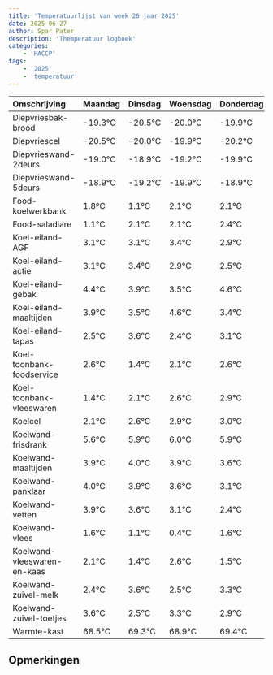 ```yaml
---
title: 'Temperatuurlijst van week 26 jaar 2025'
date: 2025-06-27
author: Spar Pater
description: 'Themperatuur logboek'
categories:
    - 'HACCP'
tags:
    - '2025'
    - 'temperatuur'
---
```

|Omschrijving|Maandag|Dinsdag|Woensdag|Donderdag|Vrijdag|Zaterdag|Zondag|
|:---|:---|:---|:---|:---|:---|:---|:---|
|Diepvriesbak-brood|-19.3°C|-20.5°C|-20.0°C|-19.9°C|-20.2°C| | |
|Diepvriescel|-20.5°C|-20.0°C|-19.9°C|-20.2°C|-20.9°C| | |
|Diepvrieswand-2deurs|-19.0°C|-18.9°C|-19.2°C|-19.9°C|-18.9°C| | |
|Diepvrieswand-5deurs|-18.9°C|-19.2°C|-19.9°C|-18.9°C|-18.9°C| | |
|Food-koelwerkbank|1.8°C|1.1°C|2.1°C|2.1°C|2.4°C| | |
|Food-saladiare|1.1°C|2.1°C|2.1°C|2.4°C|1.9°C| | |
|Koel-eiland-AGF|3.1°C|3.1°C|3.4°C|2.9°C|2.5°C| | |
|Koel-eiland-actie|3.1°C|3.4°C|2.9°C|2.5°C|3.6°C| | |
|Koel-eiland-gebak|4.4°C|3.9°C|3.5°C|4.6°C|3.4°C| | |
|Koel-eiland-maaltijden|3.9°C|3.5°C|4.6°C|3.4°C|4.1°C| | |
|Koel-eiland-tapas|2.5°C|3.6°C|2.4°C|3.1°C|3.6°C| | |
|Koel-toonbank-foodservice|2.6°C|1.4°C|2.1°C|2.6°C|2.9°C| | |
|Koel-toonbank-vleeswaren|1.4°C|2.1°C|2.6°C|2.9°C|3.0°C| | |
|Koelcel|2.1°C|2.6°C|2.9°C|3.0°C|2.9°C| | |
|Koelwand-frisdrank|5.6°C|5.9°C|6.0°C|5.9°C|5.6°C| | |
|Koelwand-maaltijden|3.9°C|4.0°C|3.9°C|3.6°C|3.1°C| | |
|Koelwand-panklaar|4.0°C|3.9°C|3.6°C|3.1°C|2.4°C| | |
|Koelwand-vetten|3.9°C|3.6°C|3.1°C|2.4°C|3.6°C| | |
|Koelwand-vlees|1.6°C|1.1°C|0.4°C|1.6°C|0.5°C| | |
|Koelwand-vleeswaren-en-kaas|2.1°C|1.4°C|2.6°C|1.5°C|2.3°C| | |
|Koelwand-zuivel-melk|2.4°C|3.6°C|2.5°C|3.3°C|2.9°C| | |
|Koelwand-zuivel-toetjes|3.6°C|2.5°C|3.3°C|2.9°C|3.4°C| | |
|Warmte-kast|68.5°C|69.3°C|68.9°C|69.4°C|69.7°C| | |

## Opmerkingen


